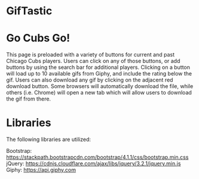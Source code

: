 # GifTastic

# Go Cubs Go!

This page is preloaded with a variety of buttons for current and past Chicago Cubs players. Users can click on any of those buttons, or add buttons by using the search bar for additional players. Clicking on a button will load up to 10 available gifs from Giphy, and include the rating below the gif. Users can also download any gif by clicking on the adjacent red download button. Some browsers will automatically download the file, while others (i.e. Chrome) will open a new tab which will allow users to download the gif from there.

# Libraries

The following libraries are utilized:

  Bootstrap: https://stackpath.bootstrapcdn.com/bootstrap/4.1.1/css/bootstrap.min.css <br>
  jQuery: https://cdnjs.cloudflare.com/ajax/libs/jquery/3.2.1/jquery.min.js <br>
  Giphy: https://api.giphy.com